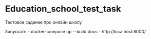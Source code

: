 # Education_school_test_task
 Тестовое задание про онлайн школу

Запускать - docker-compose up --build
docs - http://localhost:8000/
